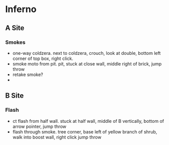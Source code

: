 # Inferno

## A Site
### Smokes
* one-way coldzera. next to coldzera, crouch, look at double, bottom left corner of top box, right click.
* smoke moto from pit. pit, stuck at close wall, middle right of brick, jump throw
* retake smoke?
* 

## B Site
### Flash
* ct flash from half wall. stuck at half wall, middle of B vertically, bottom of arrow pointer, jump throw
* flash through smoke. tree corner, base left of yellow branch of shrub, walk into boost wall, right click jump throw
